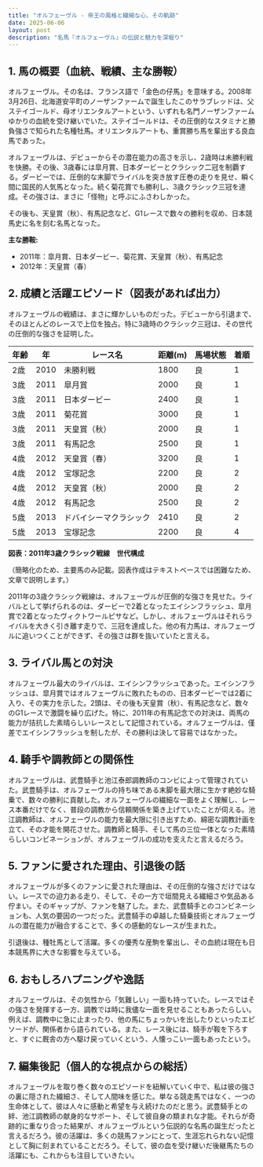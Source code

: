```yaml
---
title: "オルフェーヴル - 帝王の風格と繊細な心、その軌跡"
date: 2025-06-06
layout: post
description: "名馬『オルフェーヴル』の伝説と魅力を深堀り"
---
```


## 1. 馬の概要（血統、戦績、主な勝鞍）

オルフェーヴル。その名は、フランス語で「金色の仔馬」を意味する。2008年3月26日、北海道安平町のノーザンファームで誕生したこのサラブレッドは、父ステイゴールド、母オリエンタルアートという、いずれも名門ノーザンファームゆかりの血統を受け継いでいた。ステイゴールドは、その圧倒的なスタミナと勝負強さで知られた名種牡馬。オリエンタルアートも、重賞勝ち馬を輩出する良血馬であった。

オルフェーヴルは、デビューからその潜在能力の高さを示し、2歳時は未勝利戦を快勝。その後、3歳春には皐月賞、日本ダービーとクラシック二冠を制覇する。ダービーでは、圧倒的な末脚でライバルを突き放す圧巻の走りを見せ、瞬く間に国民的人気馬となった。続く菊花賞でも勝利し、3歳クラシック三冠を達成。その強さは、まさに「怪物」と呼ぶにふさわしかった。

その後も、天皇賞（秋）、有馬記念など、G1レースで数々の勝利を収め、日本競馬史に名を刻む名馬となった。

**主な勝鞍:**

* 2011年：皐月賞、日本ダービー、菊花賞、天皇賞（秋）、有馬記念
* 2012年：天皇賞（春）


## 2. 成績と活躍エピソード（図表があれば出力）

オルフェーヴルの戦績は、まさに輝かしいものだった。デビューから引退まで、そのほとんどのレースで上位を独占。特に3歳時のクラシック三冠は、その世代の圧倒的な強さを証明した。

| 年齢 | 年 | レース名             | 距離(m) | 馬場状態 | 着順 |
|-----|----|----------------------|----------|----------|-----|
| 2歳 | 2010 | 未勝利戦             | 1800     | 良       | 1   |
| 3歳 | 2011 | 皐月賞               | 2000     | 良       | 1   |
| 3歳 | 2011 | 日本ダービー           | 2400     | 良       | 1   |
| 3歳 | 2011 | 菊花賞               | 3000     | 良       | 1   |
| 3歳 | 2011 | 天皇賞（秋）           | 2000     | 良       | 1   |
| 3歳 | 2011 | 有馬記念             | 2500     | 良       | 1   |
| 4歳 | 2012 | 天皇賞（春）           | 3200     | 良       | 1   |
| 4歳 | 2012 | 宝塚記念             | 2200     | 良       | 2   |
| 4歳 | 2012 | 天皇賞（秋）           | 2000     | 良       | 2   |
| 4歳 | 2012 | 有馬記念             | 2500     | 良       | 2   |
| 5歳 | 2013 | ドバイシーマクラシック | 2410     | 良       | 2   |
| 5歳 | 2013 | 宝塚記念             | 2200     | 良       | 4   |


**図表：2011年3歳クラシック戦線　世代構成**

（簡略化のため、主要馬のみ記載。図表作成はテキストベースでは困難なため、文章で説明します。）

2011年の3歳クラシック戦線は、オルフェーヴルが圧倒的な強さを見せた。ライバルとして挙げられるのは、ダービーで2着となったエイシンフラッシュ、皐月賞で2着となったヴィクトワールピサなど。しかし、オルフェーヴルはそれらライバルを大きく引き離す走りで、三冠を達成した。他の有力馬は、オルフェーヴルに追いつくことができず、その強さは群を抜いていたと言える。


## 3. ライバル馬との対決

オルフェーヴル最大のライバルは、エイシンフラッシュであった。エイシンフラッシュは、皐月賞ではオルフェーヴルに敗れたものの、日本ダービーでは2着に入り、その実力を示した。2頭は、その後も天皇賞（秋）、有馬記念など、数々のG1レースで激闘を繰り広げた。特に、2011年の有馬記念での対決は、両馬の能力が拮抗した素晴らしいレースとして記憶されている。オルフェーヴルは、僅差でエイシンフラッシュを制したが、その勝利は決して容易ではなかった。


## 4. 騎手や調教師との関係性

オルフェーヴルは、武豊騎手と池江泰郎調教師のコンビによって管理されていた。武豊騎手は、オルフェーヴルの持ち味である末脚を最大限に生かす絶妙な騎乗で、数々の勝利に貢献した。オルフェーヴルの繊細な一面をよく理解し、レース本番だけでなく、普段の調教から信頼関係を築き上げていたことが伺える。池江調教師は、オルフェーヴルの能力を最大限に引き出すため、綿密な調教計画を立て、その才能を開花させた。調教師と騎手、そして馬の三位一体となった素晴らしいコンビネーションが、オルフェーヴルの成功を支えたと言えるだろう。


## 5. ファンに愛された理由、引退後の話

オルフェーヴルが多くのファンに愛された理由は、その圧倒的な強さだけではない。レースでの迫力ある走り、そして、その一方で垣間見える繊細さや気品ある佇まい。そのギャップが、ファンを魅了した。また、武豊騎手とのコンビネーションも、人気の要因の一つだった。武豊騎手の卓越した騎乗技術とオルフェーヴルの潜在能力が融合することで、多くの感動的なレースが生まれた。

引退後は、種牡馬として活躍。多くの優秀な産駒を輩出し、その血統は現在も日本競馬界に大きな影響を与えている。


## 6. おもしろハプニングや逸話

オルフェーヴルは、その気性から「気難しい」一面も持っていた。レースではその強さを発揮する一方、調教では時に我儘な一面を見せることもあったらしい。例えば、調教中に急に止まったり、他の馬にちょっかいを出したりといったエピソードが、関係者から語られている。また、レース後には、騎手が鞍を下ろすと、すぐに厩舎の方へ駆け戻っていくという、人懐っこい一面もあったという。


## 7. 編集後記（個人的な視点からの総括）

オルフェーヴルを取り巻く数々のエピソードを紐解いていく中で、私は彼の強さの裏に隠された繊細さ、そして人間味を感じた。単なる競走馬ではなく、一つの生命体として、彼は人々に感動と希望を与え続けたのだと思う。武豊騎手との絆、池江調教師の献身的なサポート、そして彼自身の類まれな才能。それらが奇跡的に重なり合った結果が、オルフェーヴルという伝説的な名馬の誕生だったと言えるだろう。彼の活躍は、多くの競馬ファンにとって、生涯忘れられない記憶として胸に刻まれていることだろう。そして、彼の血を受け継いだ後継馬たちの活躍にも、これからも注目していきたい。
